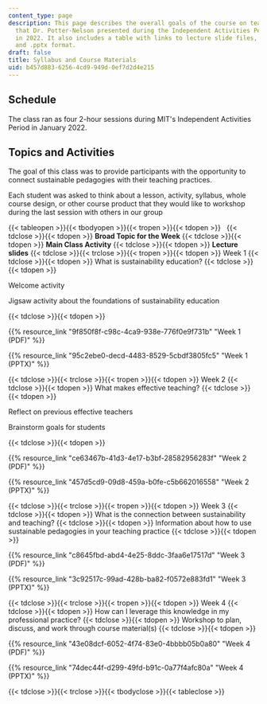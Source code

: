 ```yaml
---
content_type: page
description: This page describes the overall goals of the course on teaching for sustainability
  that Dr. Potter-Nelson presented during the Independent Activities Period at MIT
  in 2022. It also includes a table with links to lecture slide files, both in .pdf
  and .pptx format.
draft: false
title: Syllabus and Course Materials
uid: b457d883-6256-4cd9-949d-0ef7d2d4e215
---
```

## Schedule

The class ran as four 2-hour sessions during MIT's Independent Activities Period in January 2022.

## Topics and Activities

The goal of this class was to provide participants with the opportunity to connect sustainable pedagogies with their teaching practices.

Each student was asked to think about a lesson, activity, syllabus, whole course design, or other course product that they would like to workshop during the last session with others in our group

{{< tableopen >}}{{< tbodyopen >}}{{< tropen >}}{{< tdopen >}}
 
{{< tdclose >}}{{< tdopen >}}
**Broad Topic for the Week**
{{< tdclose >}}{{< tdopen >}}
**Main Class Activity**
{{< tdclose >}}{{< tdopen >}}
**Lecture slides**
{{< tdclose >}}{{< trclose >}}{{< tropen >}}{{< tdopen >}}
Week 1
{{< tdclose >}}{{< tdopen >}}
What is sustainability education?
{{< tdclose >}}{{< tdopen >}}

Welcome activity

Jigsaw activity about the foundations of sustainability education

{{< tdclose >}}{{< tdopen >}}

{{% resource_link "9f850f8f-c98c-4ca9-938e-776f0e9f731b" "Week 1 (PDF)" %}}

{{% resource_link "95c2ebe0-decd-4483-8529-5cbdf3805fc5" "Week 1 (PPTX)" %}}

{{< tdclose >}}{{< trclose >}}{{< tropen >}}{{< tdopen >}}
Week 2
{{< tdclose >}}{{< tdopen >}}
What makes effective teaching?
{{< tdclose >}}{{< tdopen >}}

Reflect on previous effective teachers

Brainstorm goals for students

{{< tdclose >}}{{< tdopen >}}

{{% resource_link "ce63467b-41d3-4e17-b3bf-28582956283f" "Week 2 (PDF)" %}}

{{% resource_link "457d5cd9-09d8-459a-b0fe-c5b662016558" "Week 2 (PPTX)" %}}

{{< tdclose >}}{{< trclose >}}{{< tropen >}}{{< tdopen >}}
Week 3
{{< tdclose >}}{{< tdopen >}}
What is the connection between sustainability and teaching?
{{< tdclose >}}{{< tdopen >}}
Information about how to use sustainable pedagogies in your teaching practice
{{< tdclose >}}{{< tdopen >}}

{{% resource_link "c8645fbd-abd4-4e25-8ddc-3faa6e17517d" "Week 3 (PDF)" %}}

{{% resource_link "3c92517c-99ad-428b-ba82-f0572e883fd1" "Week 3 (PPTX)" %}}

{{< tdclose >}}{{< trclose >}}{{< tropen >}}{{< tdopen >}}
Week 4
{{< tdclose >}}{{< tdopen >}}
How can I leverage this knowledge in my professional practice?
{{< tdclose >}}{{< tdopen >}}
Workshop to plan, discuss, and work through course material(s)
{{< tdclose >}}{{< tdopen >}}

{{% resource_link "43e08dcf-6052-4f74-83e0-4bbbb05b0a80" "Week 4 (PDF)" %}}

{{% resource_link "74dec44f-d299-49fd-b91c-0a77f4afc80a" "Week 4 (PPTX)" %}}

{{< tdclose >}}{{< trclose >}}{{< tbodyclose >}}{{< tableclose >}}